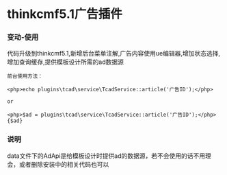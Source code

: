 # thinkcmf5.1广告插件

### 变动-使用
代码升级到thinkcmf5.1,新增后台菜单注解,广告内容使用ue编辑器,增加状态选择,增加查询缓存,提供模板设计所需的ad数据源

````
前台使用方法：

<php>echo plugins\tcad\service\TcadService::article('广告ID');</php>

or

<php>$ad = plugins\tcad\service\TcadService::article('广告ID');</php>
{$ad}

````

### 说明
data文件下的AdApi是给模板设计时提供ad的数据源，若不会使用的话不用理会，或者删除安装中的相关代码也可以<br>